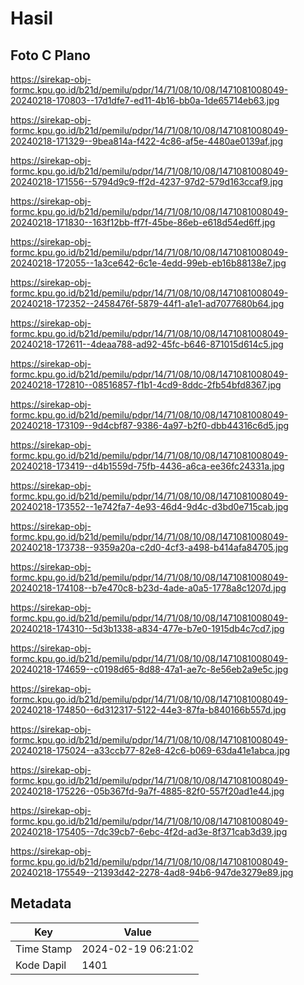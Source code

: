 # Hasil

## Foto C Plano

https://sirekap-obj-formc.kpu.go.id/b21d/pemilu/pdpr/14/71/08/10/08/1471081008049-20240218-170803--17d1dfe7-ed11-4b16-bb0a-1de65714eb63.jpg

https://sirekap-obj-formc.kpu.go.id/b21d/pemilu/pdpr/14/71/08/10/08/1471081008049-20240218-171329--9bea814a-f422-4c86-af5e-4480ae0139af.jpg

https://sirekap-obj-formc.kpu.go.id/b21d/pemilu/pdpr/14/71/08/10/08/1471081008049-20240218-171556--5794d9c9-ff2d-4237-97d2-579d163ccaf9.jpg

https://sirekap-obj-formc.kpu.go.id/b21d/pemilu/pdpr/14/71/08/10/08/1471081008049-20240218-171830--163f12bb-ff7f-45be-86eb-e618d54ed6ff.jpg

https://sirekap-obj-formc.kpu.go.id/b21d/pemilu/pdpr/14/71/08/10/08/1471081008049-20240218-172055--1a3ce642-6c1e-4edd-99eb-eb16b88138e7.jpg

https://sirekap-obj-formc.kpu.go.id/b21d/pemilu/pdpr/14/71/08/10/08/1471081008049-20240218-172352--2458476f-5879-44f1-a1e1-ad7077680b64.jpg

https://sirekap-obj-formc.kpu.go.id/b21d/pemilu/pdpr/14/71/08/10/08/1471081008049-20240218-172611--4deaa788-ad92-45fc-b646-871015d614c5.jpg

https://sirekap-obj-formc.kpu.go.id/b21d/pemilu/pdpr/14/71/08/10/08/1471081008049-20240218-172810--08516857-f1b1-4cd9-8ddc-2fb54bfd8367.jpg

https://sirekap-obj-formc.kpu.go.id/b21d/pemilu/pdpr/14/71/08/10/08/1471081008049-20240218-173109--9d4cbf87-9386-4a97-b2f0-dbb44316c6d5.jpg

https://sirekap-obj-formc.kpu.go.id/b21d/pemilu/pdpr/14/71/08/10/08/1471081008049-20240218-173419--d4b1559d-75fb-4436-a6ca-ee36fc24331a.jpg

https://sirekap-obj-formc.kpu.go.id/b21d/pemilu/pdpr/14/71/08/10/08/1471081008049-20240218-173552--1e742fa7-4e93-46d4-9d4c-d3bd0e715cab.jpg

https://sirekap-obj-formc.kpu.go.id/b21d/pemilu/pdpr/14/71/08/10/08/1471081008049-20240218-173738--9359a20a-c2d0-4cf3-a498-b414afa84705.jpg

https://sirekap-obj-formc.kpu.go.id/b21d/pemilu/pdpr/14/71/08/10/08/1471081008049-20240218-174108--b7e470c8-b23d-4ade-a0a5-1778a8c1207d.jpg

https://sirekap-obj-formc.kpu.go.id/b21d/pemilu/pdpr/14/71/08/10/08/1471081008049-20240218-174310--5d3b1338-a834-477e-b7e0-1915db4c7cd7.jpg

https://sirekap-obj-formc.kpu.go.id/b21d/pemilu/pdpr/14/71/08/10/08/1471081008049-20240218-174659--c0198d65-8d88-47a1-ae7c-8e56eb2a9e5c.jpg

https://sirekap-obj-formc.kpu.go.id/b21d/pemilu/pdpr/14/71/08/10/08/1471081008049-20240218-174850--6d312317-5122-44e3-87fa-b840166b557d.jpg

https://sirekap-obj-formc.kpu.go.id/b21d/pemilu/pdpr/14/71/08/10/08/1471081008049-20240218-175024--a33ccb77-82e8-42c6-b069-63da41e1abca.jpg

https://sirekap-obj-formc.kpu.go.id/b21d/pemilu/pdpr/14/71/08/10/08/1471081008049-20240218-175226--05b367fd-9a7f-4885-82f0-557f20ad1e44.jpg

https://sirekap-obj-formc.kpu.go.id/b21d/pemilu/pdpr/14/71/08/10/08/1471081008049-20240218-175405--7dc39cb7-6ebc-4f2d-ad3e-8f371cab3d39.jpg

https://sirekap-obj-formc.kpu.go.id/b21d/pemilu/pdpr/14/71/08/10/08/1471081008049-20240218-175549--21393d42-2278-4ad8-94b6-947de3279e89.jpg


## Metadata

| Key        | Value               |
| ---------- | ------------------- |
| Time Stamp | 2024-02-19 06:21:02 |
| Kode Dapil | 1401                |



